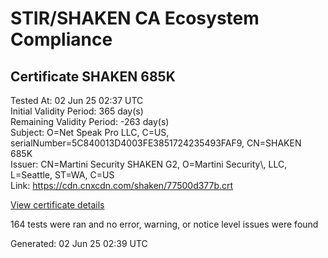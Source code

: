 # STIR/SHAKEN CA Ecosystem Compliance

## Certificate SHAKEN 685K

Tested At: 02 Jun 25 02:37 UTC\
Initial Validity Period: 365 day(s)\
Remaining Validity Period: -263 day(s)\
Subject: O=Net Speak Pro LLC, C=US, serialNumber=5C840013D4003FE3851724235493FAF9, CN=SHAKEN 685K\
Issuer: CN=Martini Security SHAKEN G2, O=Martini Security\\, LLC, L=Seattle, ST=WA, C=US\
Link: https://cdn.cnxcdn.com/shaken/77500d377b.crt

[View certificate details](https://x509.io/?cert=MIICuTCCAl%2BgAwIBAgIUdRqUw1ILbSIJBWiw4c%2FCsjyAsmswCgYIKoZIzj0EAwIwcTELMAkGA1UEBhMCVVMxCzAJBgNVBAgTAldBMRAwDgYDVQQHEwdTZWF0dGxlMR4wHAYDVQQKExVNYXJ0aW5pIFNlY3VyaXR5LCBMTEMxIzAhBgNVBAMTGk1hcnRpbmkgU2VjdXJpdHkgU0hBS0VOIEcyMB4XDTIzMDkxMjIwNDgwNloXDTI0MDkxMTIwNDgwNlowajEUMBIGA1UEAxMLU0hBS0VOIDY4NUsxKTAnBgNVBAUTIDVDODQwMDEzRDQwMDNGRTM4NTE3MjQyMzU0OTNGQUY5MQswCQYDVQQGEwJVUzEaMBgGA1UEChMRTmV0IFNwZWFrIFBybyBMTEMwWTATBgcqhkjOPQIBBggqhkjOPQMBBwNCAASuWLejkDjUPl60sOtdRHISipI33QE6pKf9d%2BzAetbFd5IeAA45vmzBeyULTUmH8%2BJXoDArrE7xK5hik53fciwAo4HbMIHYMA4GA1UdDwEB%2FwQEAwIHgDAMBgNVHRMBAf8EAjAAMB0GA1UdDgQWBBQvUZ1L9etF83sANf%2Bh1PXojDbNgDAfBgNVHSMEGDAWgBQohFBe5EN4LNBzs4sb%2FaTMFmKYGDAWBggrBgEFBQcBGgQKMAigBhYENjg1SzBHBgNVHR8EQDA%2BMDygOqA4hjZodHRwczovL2F1dGhlbnRpY2F0ZS1hcGkuaWNvbmVjdGl2LmNvbS9kb3dubG9hZC92MS9jcmwwFwYDVR0gBBAwDjAMBgpghkgBhv8JAQEDMAoGCCqGSM49BAMCA0gAMEUCIGhxQEoLgtMuNOkDOXQyn8mclfRy%2FShpbLTa8tH9WeMbAiEAnpgGLF5MlrDJeFNR4ampuw4%2BMaN%2BfTDW5OY90K8Ri7U%3D)

164 tests were ran and no error, warning, or notice level issues were found


Generated: 02 Jun 25 02:39 UTC